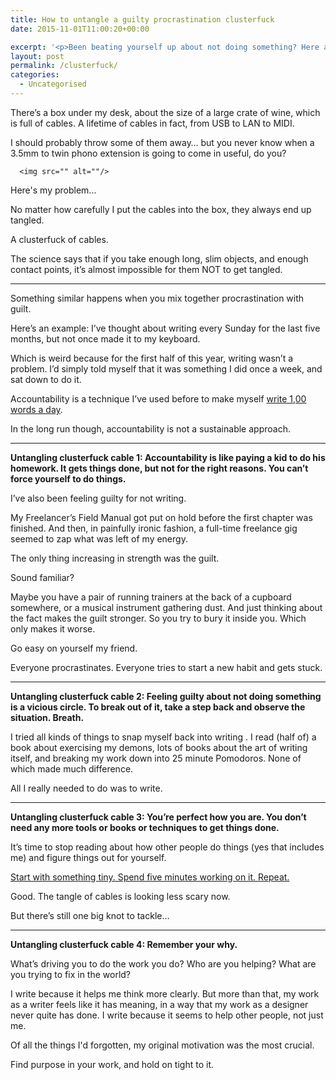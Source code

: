 ```yaml
---
title: How to untangle a guilty procrastination clusterfuck
date: 2015-11-01T11:00:20+00:00

excerpt: '<p>Been beating yourself up about not doing something? Here are four things to help you get unstuck.</p>'
layout: post
permalink: /clusterfuck/
categories:
  - Uncategorised
---
```

<p>There’s a box under my desk, about the size of a large crate of wine, which is full of cables. A lifetime of cables in fact, from USB to LAN to MIDI.</p><p>I should probably throw some of them away… but you never know when a 3.5mm to twin phono extension is going to come in useful, do you?</p>
  
      <img src="" alt=""/>
  

<p>Here's my problem...</p>

<p>No matter how carefully I put the cables into the box, they always end up tangled.</p>

<p>A clusterfuck of cables.</p>

<p>The science says that if you take enough long, slim objects, and enough contact points, it’s almost impossible for them NOT to get tangled. </p>

<hr>

<p>Something similar happens when you mix together procrastination with guilt.</p>

<p>Here’s an example: I’ve thought about writing every Sunday for the last five months, but not once made it to my keyboard.</p>

<p>Which is weird because for the first half of this year, writing wasn’t a problem. I’d simply told myself that it was something I did once a week, and sat down to do it.</p>

<p>Accountability is a technique I’ve used before to make myself <a href="http://greig.cc/writing-1000-words-daily-accountability-hack">write 1,00 words a day</a>.</p>

<p>In the long run though, accountability is not a sustainable approach. </p>

<hr>

<p><strong>Untangling clusterfuck cable 1: Accountability is like paying a kid to do his homework. It gets things done, but not for the right reasons. You can’t force yourself to do things.</strong></p>

<p>I’ve also been feeling guilty for not writing.</p>

<p>My Freelancer’s Field Manual got put on hold before the first chapter was finished. And then, in painfully ironic fashion, a full-time freelance gig seemed to zap what was left of my energy.</p>

<p>The only thing increasing in strength was the guilt.</p>

<p>Sound familiar?</p>

<p>Maybe you have a pair of running trainers at the back of a cupboard somewhere, or a musical instrument gathering dust. And just thinking about the fact makes the guilt stronger. So you try to bury it inside you. Which only makes it worse.</p>

<p>Go easy on yourself my friend.</p>

<p>Everyone procrastinates. Everyone tries to start a new habit and gets stuck.</p>

<hr>

<p><strong>Untangling clusterfuck cable 2: Feeling guilty about not doing something is a vicious circle. To break out of it, take a step back and observe the situation. Breath.</strong></p>

<p>I tried all kinds of things to snap myself back into writing . I read (half of) a book about exercising my demons, lots of books about the art of writing itself, and breaking my work down into 25 minute Pomodoros. None of which made much difference.</p>

<p>All I really needed to do was to write.</p>

<hr>

<p><strong>Untangling clusterfuck cable 3: You’re perfect how you are. You don’t need any more tools or books or techniques to get things done.</strong></p>

<p>It’s time to stop reading about how other people do things (yes that includes me) and figure things out for yourself.</p>

<p><a href="http://greig.cc/i-never-finish-anyth">Start with something tiny. Spend five minutes working on it. Repeat.</a></p>

<p>Good. The tangle of cables is looking less scary now.</p>

<p>But there’s still one big knot to tackle…</p>

<hr>

<p><strong>Untangling clusterfuck cable 4: Remember your why.</strong></p>

<p>What’s driving you to do the work you do? Who are you helping? What are you trying to fix in the world?</p>

<p>I write because it helps me think more clearly. But more than that, my work as a writer feels like it has meaning, in a way that my work as a designer never quite has done. I write because it seems to help other people, not just me.</p>

<p>Of all the things I'd forgotten, my original motivation was the most crucial. </p>

<p>Find purpose in your work, and hold on tight to it.</p>
